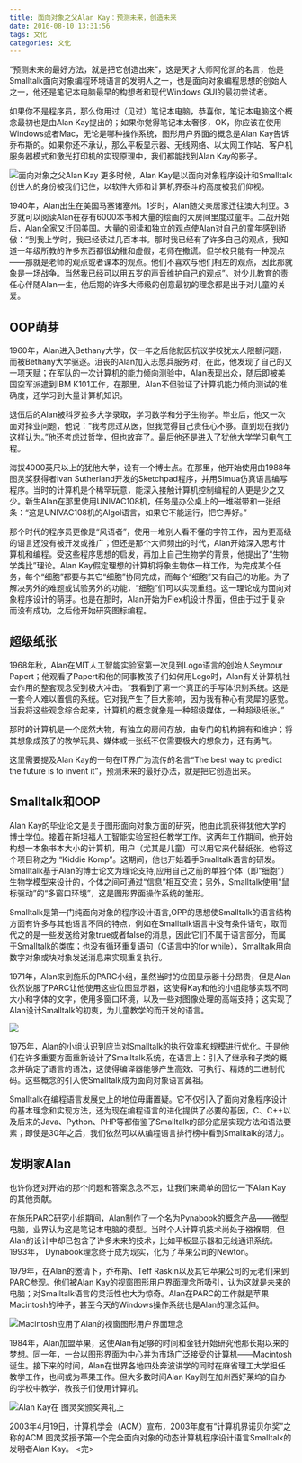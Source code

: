 ```yaml
---
title: 面向对象之父Alan Kay：预测未来，创造未来
date: 2016-08-10 13:31:56
tags: 文化
categories: 文化
---
```

“预测未来的最好方法，就是把它创造出来”，这是天才大师阿伦凯的名言，他是Smalltalk面向对象编程环境语言的发明人之一，<!-- more -->也是面向对象编程思想的创始人之一，他还是笔记本电脑最早的构想者和现代Windows GUI的最初尝试者。


如果你不是程序员，那么你用过（见过）笔记本电脑，恭喜你，笔记本电脑这个概念最初也是由Alan Kay提出的；如果你觉得笔记本太奢侈，OK，你应该在使用Windows或者Mac，无论是哪种操作系统，图形用户界面的概念是Alan Kay告诉乔布斯的。如果你还不承认，那么平板显示器、无线网络、以太网工作站、客户机服务器模式和激光打印机的实现原理中，我们都能找到Alan Kay的影子。

![面向对象之父Alan Kay](http://images.51cto.com/files/uploadimg/20091222/031219879.gif)
更多时候，Alan Kay是以面向对象程序设计和Smalltalk创世人的身份被我们记住，以软件大师和计算机界泰斗的高度被我们仰视。

1940年，Alan出生在美国马塞诸塞州。1岁时，Alan随父亲居家迁往澳大利亚。3岁就可以阅读Alan在存有6000本书和大量的绘画的大房间里度过童年。二战开始后，Alan全家又迁回美国。大量的阅读和独立的观点使Alan对自己的童年感到骄傲：“到我上学时，我已经读过几百本书。那时我已经有了许多自己的观点，我知道一年级所教的许多东西都很幼稚和虚假，老师在撒谎。但学校只能有一种观点――那就是老师的观点或者课本的观点。他们不喜欢与他们相左的观点，因此那就象是一场战争。当然我已经可以用五岁的声音维护自己的观点”。对少儿教育的责任心伴随Alan一生，他后期的许多大师级的创意最初的理念都是出于对儿童的关爱。

## OOP萌芽

1960年，Alan进入Bethany大学，仅一年之后他就因抗议学校犹太人限额问题，而被Bethany大学驱逐。沮丧的Alan加入志愿兵服务对，在此，他发现了自己的又一项天赋；在军队的一次计算机的能力倾向测验中，Alan表现出众，随后即被美国空军派遣到IBM K101工作，在那里，Alan不但验证了计算机能力倾向测试的准确度，还学习到大量计算机知识。

退伍后的Alan被科罗拉多大学录取，学习数学和分子生物学。毕业后，他又一次面对择业问题，他说：“我考虑过从医，但我觉得自己责任心不够。直到现在我仍这样认为。”他还考虑过哲学，但也放弃了。最后他还是进入了犹他大学学习电气工程。

海拔4000英尺以上的犹他大学，设有一个博士点。在那里，他开始使用由1988年图灵奖获得者Ivan Sutherland开发的Sketchpad程序，并用Simua仿真语言编写程序。当时的计算机是个稀罕玩意，能深入接触计算机控制编程的人更是少之又少。新生Alan在那里使用UNIVAC108机，任务是办公桌上的一堆磁带和一张纸条：“这是UNIVAC108机的Algol语言，如果它不能运行，把它弄好。”

那个时代的程序员更像是“风语者”，使用一堆别人看不懂的字符工作，因为更高级的语言还没有被开发或推广；但还是那个大师频出的时代，Alan开始深入思考计算机和编程。受这些程序思想的启发，再加上自己生物学的背景，他提出了“生物学类比”理论。Alan Kay假定理想的计算机将象生物体一样工作，为完成某个任务，每个“细胞”都要与其它“细胞”协同完成，而每个“细胞”又有自己的功能。为了解决另外的难题或试验另外的功能，“细胞”们可以实现重组。这一理论成为面向对象程序设计的萌芽。也是在那时，Alan开始为Flex机设计界面，但由于过于复杂而没有成功，之后他开始研究图标编程。

## 超级纸张

1968年秋，Alan在MIT人工智能实验室第一次见到Logo语言的创始人Seymour Papert；他观看了Papert和他的同事教孩子们如何用Logo时，Alan有关计算机社会作用的整套观念受到极大冲击。“我看到了第一个真正的手写体识别系统。这是一套今人难以置信的系统。它对我产生了巨大影响，因为我有种心有灵犀的感觉。当我将这些观念综合起来，计算机的概念就象是一种超级媒体，一种超级纸张。”

那时的计算机是一个庞然大物，有独立的房间存放，由专门的机构拥有和维护；将其想象成孩子的教学玩具、媒体或一张纸不仅需要极大的想象力，还有勇气。

这里需要提及Alan Kay的一句在IT界广为流传的名言“The best way to predict the future is to invent it”，预测未来的最好办法，就是把它创造出来。

## Smalltalk和OOP

Alan Kay的毕业论文是关于图形面向对象方面的研究，他由此凯获得犹他大学的博士学位。接着在斯坦福人工智能实验室担任教学工作。这两年工作期间，他开始构想一本象书本大小的计算机，用户（尤其是儿童）可以用它来代替纸张。他将这个项目称之为 “Kiddie Komp”。这期间，他也开始着手Smalltalk语言的研发。Smalltalk基于Alan的博士论文为理论支持,应用自己之前的单独个体（即“细胞”）生物学模型来设计的，个体之间可通过“信息”相互交流；另外，Smalltalk使用“鼠标驱动”的“多窗口环境”，这是图形界面操作系统的雏形。

Smalltalk是第一门纯面向对象的程序设计语言,OPP的思想使Smalltalk的语言结构方面有许多与其他语言不同的特点，例如在Smalltalk语言中没有条件语句，取而代之的是一些发送给对象true或者false的消息，因此它们不属于语言部分，而属于Smalltalk的类库；也没有循环重复语句（C语言中的for while），Smalltalk用向数字对象或块对象发送消息来实现重复执行。

1971年，Alan来到施乐的PARC小组，虽然当时的位图显示器十分昂贵，但是Alan依然说服了PARC让他使用这些位图显示器，这使得Kay和他的小组能够实现不同大小和字体的文字，使用多窗口环境，以及一些对图像处理的高端支持；这实现了Alan设计Smalltalk的初衷，为儿童教学的而开发的语言。

![](http://images.51cto.com/files/uploadimg/20091222/031635762.gif)

1975年，Alan的小组认识到应当对Smalltalk的执行效率和规模进行优化。于是他们在许多重要方面重新设计了Smalltalk系统，在语言上：引入了继承和子类的概念并确定了语言的语法，这使得编译器能够产生高效、可执行、精炼的二进制代码。这些概念的引入使Smalltalk成为面向对象语言鼻祖。

Smalltalk在编程语言发展史上的地位毋庸置疑。它不仅引入了面向对象程序设计的基本理念和实现方法，还为现在编程语言的进化提供了必要的基因，C、C++以及后来的Java、Python、PHP等都借鉴了Smalltalk的部分底层实现方法和语法要素；即使是30年之后，我们依然可以从编程语言排行榜中看到Smalltalk的活力。

## 发明家Alan

也许你还对开始的那个问题和答案念念不忘，让我们来简单的回忆一下Alan Kay的其他贡献。

在施乐PARC研究小组期间，Alan制作了一个名为Pynabook的概念产品——微型电脑，业界认为这是笔记本电脑的模型。当时个人计算机技术尚处于襁褓期，但Alan的设计中却已包含了许多未来的技术，比如平板显示器和无线通讯系统。1993年， Dynabook理念终于成为现实，化为了苹果公司的Newton。

1979年，在Alan的邀请下，乔布斯、Teff Raskin以及其它苹果公司的元老们来到PARC参观。他们被Alan Kay的视窗图形用户界面理念所吸引，认为这就是未来的电脑；对Smalltalk语言的灵活性也大为惊奇。Alan在PARC的工作就是苹果Macintosh的种子，甚至今天的Windows操作系统也是Alan的理念延伸。

![Macintosh应用了Alan的视窗图形用户界面理念](http://images.51cto.com/files/uploadimg/20091222/031403774.jpg)

1984年，Alan加盟苹果，这使Alan有足够的时间和金钱开始研究他那长期以来的梦想。同一年，一台以图形界面为中心并为市场广泛接受的计算机——Macintosh诞生。接下来的时间，Alan在世界各地四处奔波讲学的同时在麻省理工大学担任教学工作，也间或为苹果工作。但大多数时间Alan Kay则在加州西好莱坞的自办的学校中教学，教孩子们使用计算机。

![Alan Kay在 图灵奖颁奖典礼上](http://images.51cto.com/files/uploadimg/20091222/031744964.jpg)

2003年4月19日，计算机学会（ACM）宣布，2003年度有“计算机界诺贝尔奖”之称的ACM 图灵奖授予第一个完全面向对象的动态计算机程序设计语言Smalltalk的发明者Alan Kay。
<完>